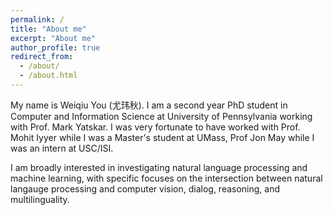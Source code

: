 ```yaml
---
permalink: /
title: "About me"
excerpt: "About me"
author_profile: true
redirect_from:
  - /about/
  - /about.html
---
```


My name is Weiqiu You (尤玮秋). I am a second year PhD student in Computer and Information Science at University of Pennsylvania working with Prof. Mark Yatskar. I was very fortunate to have worked with Prof. Mohit Iyyer while I was a Master's student at UMass, Prof Jon May while I was an intern at USC/ISI.

I am broadly interested in investigating natural language processing and machine learning, with specific focuses on the intersection between natural langauge processing and computer vision, dialog, reasoning, and multilinguality.
